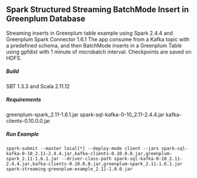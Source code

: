 ## Spark Structured Streaming BatchMode Insert in Greenplum Database

Streaming inserts in Greenplum table example using Spark 2.4.4 and Greenplum Spark Connector 1.6.1
The app consume from a Kafka topic with a predefined schema, and then BatchMode inserts in a Greenplum Table using
gpfdist with 1 minute of microbatch interval. Checkpoints are saved on HDFS.

##### Build

SBT 1.3.3 and Scala 2.11.12

##### Requirements

greenplum-spark_2.11-1.6.1.jar
spark-sql-kafka-0-10_2.11-2.4.4.jar
kafka-clients-0.10.0.0.jar

##### Run Example

`spark-submit --master local[*] --deploy-mode client --jars spark-sql-kafka-0-10_2.11-2.4.4.jar,kafka-clients-0.10.0.0.jar,greenplum-spark_2.11-1.6.1.jar --driver-class-path spark-sql-kafka-0-10_2.11-2.4.4.jar,kafka-clients-0.10.0.0.jar,greenplum-spark_2.11-1.6.1.jar spark-streaming-greenplum-example_2.11-1.0.0.jar`

